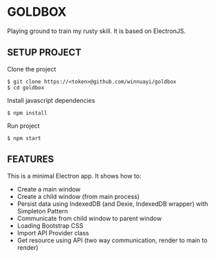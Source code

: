 # GOLDBOX

Playing ground to train my rusty skill. It is based on ElectronJS.

## SETUP PROJECT

Clone the project
```
$ git clone https://<token>@github.com/winnuayi/goldbox
$ cd goldbox
```

Install javascript dependencies
```
$ npm install
```

Run project
```
$ npm start
```

## FEATURES

This is a minimal Electron app. It shows how to:
- Create a main window
- Create a child window (from main process)
- Persist data using IndexedDB (and Dexie, IndexedDB wrapper) with Simpleton Pattern
- Communicate from child window to parent window
- Loading Bootstrap CSS
- Import API Provider class
- Get resource using API (two way communication, render to main to render)